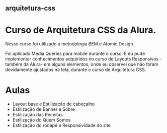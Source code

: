 ## arquitetura-css
# Curso de Arquitetura CSS da Alura. 

Nesse curso foi utilizado a metodologia BEM e Atomic Design.

Foi aplicado Media Queries para mobile durante o curso.
E eu pude implementar conhecimentos adquiridos no curso de Layouts Responsivos -também da Alura- em alguns elementos, onde eu observei que não foram devidamente ajustados na tela, durante o curso de Arquitetura CSS.

# Aulas
* Layout base e Estilização de cabeçalho
* Estilização de Banner e Sobre
* Estilização das Receitas
* Estilização do Quem Somos
* Estilização do rodapé e Responsividade do site
